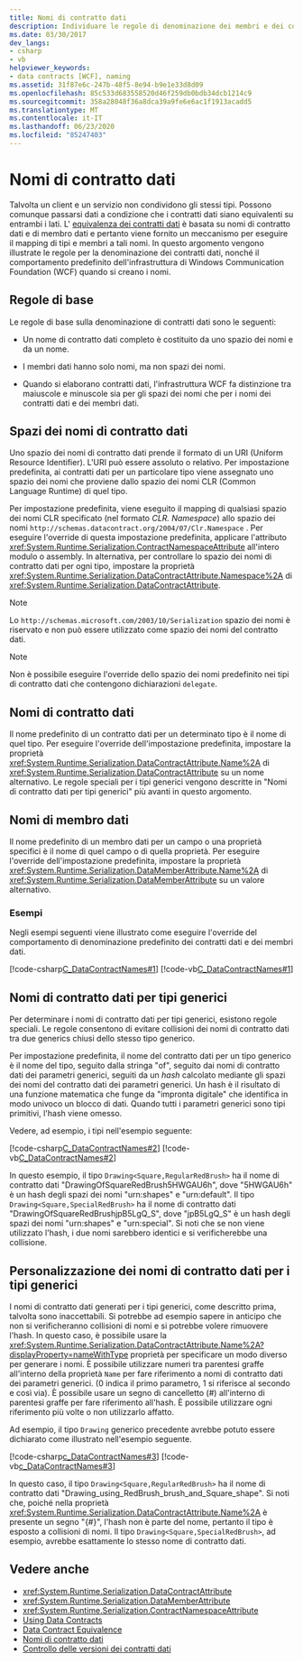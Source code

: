 ```yaml
---
title: Nomi di contratto dati
description: Individuare le regole di denominazione dei membri e dei contratti dati e il comportamento predefinito dell'infrastruttura WCF, che supportano la comunicazione tramite contratti dati equivalenti.
ms.date: 03/30/2017
dev_langs:
- csharp
- vb
helpviewer_keywords:
- data contracts [WCF], naming
ms.assetid: 31f87e6c-247b-48f5-8e94-b9e1e33d8d09
ms.openlocfilehash: 85c533d683558520d46f259db0bdb34dcb1214c9
ms.sourcegitcommit: 358a28048f36a8dca39a9fe6e6ac1f1913acadd5
ms.translationtype: MT
ms.contentlocale: it-IT
ms.lasthandoff: 06/23/2020
ms.locfileid: "85247403"
---
```

# <a name="data-contract-names"></a>Nomi di contratto dati

Talvolta un client e un servizio non condividono gli stessi tipi. Possono comunque passarsi dati a condizione che i contratti dati siano equivalenti su entrambi i lati. L' [equivalenza dei contratti dati](data-contract-equivalence.md) è basata su nomi di contratto dati e di membro dati e pertanto viene fornito un meccanismo per eseguire il mapping di tipi e membri a tali nomi. In questo argomento vengono illustrate le regole per la denominazione dei contratti dati, nonché il comportamento predefinito dell'infrastruttura di Windows Communication Foundation (WCF) quando si creano i nomi.

## <a name="basic-rules"></a>Regole di base
Le regole di base sulla denominazione di contratti dati sono le seguenti:

- Un nome di contratto dati completo è costituito da uno spazio dei nomi e da un nome.

- I membri dati hanno solo nomi, ma non spazi dei nomi.

- Quando si elaborano contratti dati, l'infrastruttura WCF fa distinzione tra maiuscole e minuscole sia per gli spazi dei nomi che per i nomi dei contratti dati e dei membri dati.

## <a name="data-contract-namespaces"></a>Spazi dei nomi di contratto dati
Uno spazio dei nomi di contratto dati prende il formato di un URI (Uniform Resource Identifier). L'URI può essere assoluto o relativo. Per impostazione predefinita, ai contratti dati per un particolare tipo viene assegnato uno spazio dei nomi che proviene dallo spazio dei nomi CLR (Common Language Runtime) di quel tipo.

Per impostazione predefinita, viene eseguito il mapping di qualsiasi spazio dei nomi CLR specificato (nel formato *CLR. Namespace*) allo spazio dei nomi `http://schemas.datacontract.org/2004/07/Clr.Namespace` . Per eseguire l'override di questa impostazione predefinita, applicare l'attributo <xref:System.Runtime.Serialization.ContractNamespaceAttribute> all'intero modulo o assembly. In alternativa, per controllare lo spazio dei nomi di contratto dati per ogni tipo, impostare la proprietà <xref:System.Runtime.Serialization.DataContractAttribute.Namespace%2A> di <xref:System.Runtime.Serialization.DataContractAttribute>.

> [!NOTE]
> Lo `http://schemas.microsoft.com/2003/10/Serialization` spazio dei nomi è riservato e non può essere utilizzato come spazio dei nomi del contratto dati.

> [!NOTE]
> Non è possibile eseguire l'override dello spazio dei nomi predefinito nei tipi di contratto dati che contengono dichiarazioni `delegate`.

## <a name="data-contract-names"></a>Nomi di contratto dati
Il nome predefinito di un contratto dati per un determinato tipo è il nome di quel tipo. Per eseguire l'override dell'impostazione predefinita, impostare la proprietà <xref:System.Runtime.Serialization.DataContractAttribute.Name%2A> di <xref:System.Runtime.Serialization.DataContractAttribute> su un nome alternativo. Le regole speciali per i tipi generici vengono descritte in "Nomi di contratto dati per tipi generici" più avanti in questo argomento.

## <a name="data-member-names"></a>Nomi di membro dati
Il nome predefinito di un membro dati per un campo o una proprietà specifici è il nome di quel campo o di quella proprietà. Per eseguire l'override dell'impostazione predefinita, impostare la proprietà <xref:System.Runtime.Serialization.DataMemberAttribute.Name%2A> di <xref:System.Runtime.Serialization.DataMemberAttribute> su un valore alternativo.

### <a name="examples"></a>Esempi
Negli esempi seguenti viene illustrato come eseguire l'override del comportamento di denominazione predefinito dei contratti dati e dei membri dati.

[!code-csharp[C_DataContractNames#1](~/samples/snippets/csharp/VS_Snippets_CFX/c_datacontractnames/cs/source.cs#1)]
[!code-vb[C_DataContractNames#1](~/samples/snippets/visualbasic/VS_Snippets_CFX/c_datacontractnames/vb/source.vb#1)]

## <a name="data-contract-names-for-generic-types"></a>Nomi di contratto dati per tipi generici
Per determinare i nomi di contratto dati per tipi generici, esistono regole speciali. Le regole consentono di evitare collisioni dei nomi di contratto dati tra due generics chiusi dello stesso tipo generico.

Per impostazione predefinita, il nome del contratto dati per un tipo generico è il nome del tipo, seguito dalla stringa "of", seguito dai nomi di contratto dati dei parametri generici, seguiti da un *hash* calcolato mediante gli spazi dei nomi del contratto dati dei parametri generici. Un hash è il risultato di una funzione matematica che funge da "impronta digitale" che identifica in modo univoco un blocco di dati. Quando tutti i parametri generici sono tipi primitivi, l'hash viene omesso.

Vedere, ad esempio, i tipi nell'esempio seguente:

[!code-csharp[C_DataContractNames#2](~/samples/snippets/csharp/VS_Snippets_CFX/c_datacontractnames/cs/source.cs#2)]
[!code-vb[C_DataContractNames#2](~/samples/snippets/visualbasic/VS_Snippets_CFX/c_datacontractnames/vb/source.vb#2)]

In questo esempio, il tipo `Drawing<Square,RegularRedBrush>` ha il nome di contratto dati "DrawingOfSquareRedBrush5HWGAU6h", dove "5HWGAU6h" è un hash degli spazi dei nomi "urn:shapes" e "urn:default". Il tipo `Drawing<Square,SpecialRedBrush>` ha il nome di contratto dati "DrawingOfSquareRedBrushjpB5LgQ_S", dove "jpB5LgQ_S" è un hash degli spazi dei nomi "urn:shapes" e "urn:special". Si noti che se non viene utilizzato l'hash, i due nomi sarebbero identici e si verificherebbe una collisione.

## <a name="customizing-data-contract-names-for-generic-types"></a>Personalizzazione dei nomi di contratto dati per i tipi generici

I nomi di contratto dati generati per i tipi generici, come descritto prima, talvolta sono inaccettabili. Si potrebbe ad esempio sapere in anticipo che non si verificheranno collisioni di nomi e si potrebbe volere rimuovere l'hash. In questo caso, è possibile usare la <xref:System.Runtime.Serialization.DataContractAttribute.Name%2A?displayProperty=nameWithType> proprietà per specificare un modo diverso per generare i nomi. È possibile utilizzare numeri tra parentesi graffe all'interno della proprietà `Name` per fare riferimento a nomi di contratto dati dei parametri generici. (0 indica il primo parametro, 1 si riferisce al secondo e così via). È possibile usare un segno di cancelletto (#) all'interno di parentesi graffe per fare riferimento all'hash. È possibile utilizzare ogni riferimento più volte o non utilizzarlo affatto.

Ad esempio, il tipo `Drawing` generico precedente avrebbe potuto essere dichiarato come illustrato nell'esempio seguente.

[!code-csharp[c_DataContractNames#3](~/samples/snippets/csharp/VS_Snippets_CFX/c_datacontractnames/cs/source.cs#3)]
[!code-vb[c_DataContractNames#3](~/samples/snippets/visualbasic/VS_Snippets_CFX/c_datacontractnames/vb/source.vb#3)]

In questo caso, il tipo `Drawing<Square,RegularRedBrush>` ha il nome di contratto dati "Drawing_using_RedBrush_brush_and_Square_shape". Si noti che, poiché nella proprietà <xref:System.Runtime.Serialization.DataContractAttribute.Name%2A> è presente un segno "{#}", l'hash non è parte del nome, pertanto il tipo è esposto a collisioni di nomi. Il tipo `Drawing<Square,SpecialRedBrush>`, ad esempio, avrebbe esattamente lo stesso nome di contratto dati.

## <a name="see-also"></a>Vedere anche

- <xref:System.Runtime.Serialization.DataContractAttribute>
- <xref:System.Runtime.Serialization.DataMemberAttribute>
- <xref:System.Runtime.Serialization.ContractNamespaceAttribute>
- [Using Data Contracts](using-data-contracts.md)
- [Data Contract Equivalence](data-contract-equivalence.md)
- [Nomi di contratto dati](data-contract-names.md)
- [Controllo delle versioni dei contratti dati](data-contract-versioning.md)
